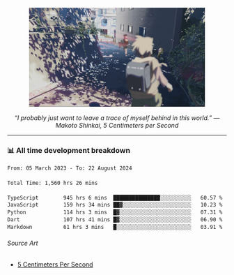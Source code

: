<p align="center"><img src="asset/header.jpg" width="80%"/></p>
<p align="center"><i>“I probably just want to leave a trace of myself behind in this world.” ― Makoto Shinkai, 5 Centimeters per Second</i></p>

---
<!--
<details>
  <summary>📃 My Resume</summary>

### Education

- 📖 **Computer Science**\
📆 10/2021 - present\
📍 **Thang Long University** - Hoang Mai, Hanoi, Vietnam

### Experience

<img align="right" src="https://img.shields.io/badge/Figma-F24E1E?style=flat&logo=figma&logoColor=white"/>
<img align="right" src="https://img.shields.io/badge/node.js-6DA55F?style=flat&logo=node.js&logoColor=white"/>
<img align="right" src="https://img.shields.io/badge/Next.js-black?style=flat&logo=next.js&logoColor=white"/>
<img align="right" src="https://img.shields.io/badge/TypeScript-007ACC?style=flat&logo=typescript&logoColor=white"/>


- 👨‍💻 **Frontend Web Intern**\
📆 07/2023 - present\
📍 **MQ ICT Solutions** - Hoang Mai, Hanoi, Vietnam
</details> 
-->

### 📊 All time development breakdown

<!--START_SECTION:waka-->

```txt
From: 05 March 2023 - To: 22 August 2024

Total Time: 1,560 hrs 26 mins

TypeScript        945 hrs 6 mins  ███████████████░░░░░░░░░░   60.57 %
JavaScript        159 hrs 34 mins ██▓░░░░░░░░░░░░░░░░░░░░░░   10.23 %
Python            114 hrs 3 mins  █▓░░░░░░░░░░░░░░░░░░░░░░░   07.31 %
Dart              107 hrs 41 mins █▓░░░░░░░░░░░░░░░░░░░░░░░   06.90 %
Markdown          61 hrs 3 mins   █░░░░░░░░░░░░░░░░░░░░░░░░   03.91 %
```

<!--END_SECTION:waka-->

###### Source Art

-  [5 Centimeters Per Second](https://wallhaven.cc/w/nrowq1)

